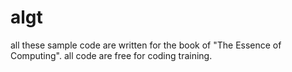 # algt
all these sample code are written for the book of "The Essence of Computing". all code are free for coding training.
